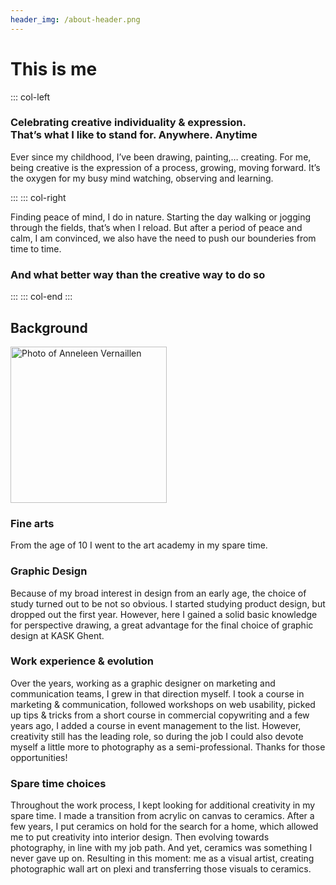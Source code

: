 ```yaml
---
header_img: /about-header.png
---
```


# This is me

::: col-left

### Celebrating creative individuality & expression.<br/>That’s what I like to stand for. Anywhere. Anytime

Ever since my childhood, I’ve been drawing, painting,… creating. For me, being creative is the expression of a process, growing, moving forward. It’s the oxygen for my busy mind watching, observing and learning.

:::
::: col-right

Finding peace of mind, I do in nature. Starting the day walking or jogging through the fields, that’s when I reload. But after a period of peace and calm, I am convinced, we also have the need to push our bounderies from time to time.

### And what better way than the creative way to do so

:::
::: col-end :::

## Background

<img class="floatRight" src="/about-profilepic.jpg" alt="Photo of Anneleen Vernaillen" title="Anneleen Vernaillen" width="250"/>

### Fine arts

From the age of 10 I went to the art academy in my spare time.

### Graphic Design

Because of my broad interest in design from an early age, the choice of study turned out to be not so obvious. I started studying product design, but dropped out the first year. However, here I gained a solid basic knowledge for perspective drawing, a great advantage for the final choice of graphic design at KASK Ghent.

### Work experience & evolution

Over the years, working as a graphic designer on marketing and communication teams, I grew in that direction myself. I took a course in marketing & communication, followed workshops on web usability, picked up tips & tricks from a short course in commercial copywriting and a few years ago, I added a course in event management to the list. However, creativity still has the leading role, so during the job I could also devote myself a little more to photography as a semi-professional. Thanks for those opportunities!

### Spare time choices

Throughout the work process, I kept looking for additional creativity in my spare time. I made a transition from acrylic on canvas to ceramics. After a few years, I put ceramics on hold for the search for a home, which allowed me to put creativity into interior design. Then evolving towards photography, in line with my job path. And yet, ceramics was something I never gave up on. Resulting in this moment: me as a visual artist, creating photographic wall art on plexi and transferring those visuals to ceramics.
